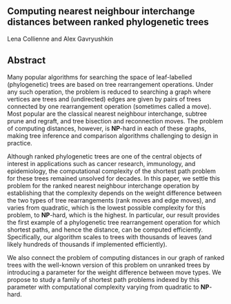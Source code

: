 ## Computing nearest neighbour interchange distances between ranked phylogenetic trees

Lena Collienne and Alex Gavryushkin


## Abstract

Many popular algorithms for searching the space of leaf-labelled (phylogenetic) trees are based on tree rearrangement operations.
Under any such operation, the problem is reduced to searching a graph where vertices are trees and (undirected) edges are given by pairs of trees connected by one rearrangement operation (sometimes called a move).
Most popular are the classical nearest neighbour interchange, subtree prune and regraft, and tree bisection and reconnection moves.
The problem of computing distances, however, is **NP**-hard in each of these graphs, making tree inference and comparison algorithms challenging to design in practice.

Although ranked phylogenetic trees are one of the central objects of interest in applications such as cancer research, immunology, and epidemiology, the computational complexity of the shortest path problem for these trees remained unsolved for decades.
In this paper, we settle this problem for the ranked nearest neighbour interchange operation by establishing that the complexity depends on the weight difference between the two types of tree rearrangements (rank moves and edge moves), and varies from quadratic, which is the lowest possible complexity for this problem, to **NP**-hard, which is the highest.
In particular, our result provides the first example of a phylogenetic tree rearrangement operation for which shortest paths, and hence the distance, can be computed efficiently.
Specifically, our algorithm scales to trees with thousands of leaves (and likely hundreds of thousands if implemented efficiently).

We also connect the problem of computing distances in our graph of ranked trees with the well-known version of this problem on unranked trees by introducing a parameter for the weight difference between move types.
We propose to study a family of shortest path problems indexed by this parameter with computational complexity varying from quadratic to **NP**-hard.
